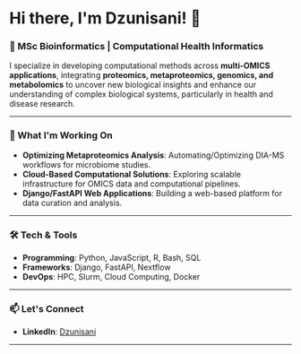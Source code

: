# Hi there, I'm Dzunisani! 👋

### 🔬 MSc Bioinformatics | Computational Health Informatics 

I specialize in developing computational methods across **multi-OMICS applications**, integrating **proteomics, metaproteomics, genomics, and metabolomics** to uncover new biological insights and enhance our understanding of complex biological systems, particularly in health and disease research.

---

### 🚀 What I'm Working On
- **Optimizing Metaproteomics Analysis**: Automating/Optimizing DIA-MS workflows for microbiome studies.
- **Cloud-Based Computational Solutions**: Exploring scalable infrastructure for OMICS data and computational pipelines.
- **Django/FastAPI Web Applications**: Building a web-based platform for data curation and analysis.

---

### 🛠️ Tech & Tools
- **Programming**: Python, JavaScript, R, Bash, SQL
- **Frameworks**: Django, FastAPI, Nextflow
- **DevOps**: HPC, Slurm, Cloud Computing, Docker

---

### 📫 Let's Connect
- **LinkedIn**: [Dzunisani](https://www.linkedin.com/in/dzunisani)
---
